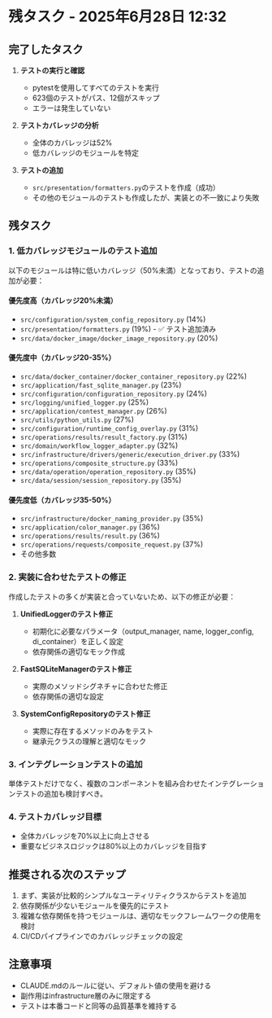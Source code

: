 # 残タスク - 2025年6月28日 12:32

## 完了したタスク

1. **テストの実行と確認**
   - pytestを使用してすべてのテストを実行
   - 623個のテストがパス、12個がスキップ
   - エラーは発生していない

2. **テストカバレッジの分析**
   - 全体のカバレッジは52%
   - 低カバレッジのモジュールを特定

3. **テストの追加**
   - `src/presentation/formatters.py`のテストを作成（成功）
   - その他のモジュールのテストも作成したが、実装との不一致により失敗

## 残タスク

### 1. 低カバレッジモジュールのテスト追加

以下のモジュールは特に低いカバレッジ（50%未満）となっており、テストの追加が必要：

#### 優先度高（カバレッジ20%未満）
- `src/configuration/system_config_repository.py` (14%)
- `src/presentation/formatters.py` (19%) - ✅ テスト追加済み
- `src/data/docker_image/docker_image_repository.py` (20%)

#### 優先度中（カバレッジ20-35%）
- `src/data/docker_container/docker_container_repository.py` (22%)
- `src/application/fast_sqlite_manager.py` (23%)
- `src/configuration/configuration_repository.py` (24%)
- `src/logging/unified_logger.py` (25%)
- `src/application/contest_manager.py` (26%)
- `src/utils/python_utils.py` (27%)
- `src/configuration/runtime_config_overlay.py` (31%)
- `src/operations/results/result_factory.py` (31%)
- `src/domain/workflow_logger_adapter.py` (32%)
- `src/infrastructure/drivers/generic/execution_driver.py` (33%)
- `src/operations/composite_structure.py` (33%)
- `src/data/operation/operation_repository.py` (35%)
- `src/data/session/session_repository.py` (35%)

#### 優先度低（カバレッジ35-50%）
- `src/infrastructure/docker_naming_provider.py` (35%)
- `src/application/color_manager.py` (36%)
- `src/operations/results/result.py` (36%)
- `src/operations/requests/composite_request.py` (37%)
- その他多数

### 2. 実装に合わせたテストの修正

作成したテストの多くが実装と合っていないため、以下の修正が必要：

1. **UnifiedLoggerのテスト修正**
   - 初期化に必要なパラメータ（output_manager, name, logger_config, di_container）を正しく設定
   - 依存関係の適切なモック作成

2. **FastSQLiteManagerのテスト修正**
   - 実際のメソッドシグネチャに合わせた修正
   - 依存関係の適切な設定

3. **SystemConfigRepositoryのテスト修正**
   - 実際に存在するメソッドのみをテスト
   - 継承元クラスの理解と適切なモック

### 3. インテグレーションテストの追加

単体テストだけでなく、複数のコンポーネントを組み合わせたインテグレーションテストの追加も検討すべき。

### 4. テストカバレッジ目標

- 全体カバレッジを70%以上に向上させる
- 重要なビジネスロジックは80%以上のカバレッジを目指す

## 推奨される次のステップ

1. まず、実装が比較的シンプルなユーティリティクラスからテストを追加
2. 依存関係が少ないモジュールを優先的にテスト
3. 複雑な依存関係を持つモジュールは、適切なモックフレームワークの使用を検討
4. CI/CDパイプラインでのカバレッジチェックの設定

## 注意事項

- CLAUDE.mdのルールに従い、デフォルト値の使用を避ける
- 副作用はinfrastructure層のみに限定する
- テストは本番コードと同等の品質基準を維持する